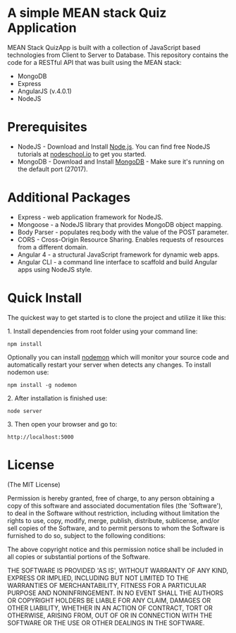 # A simple MEAN stack Quiz Application
MEAN Stack QuizApp is built with a collection of JavaScript based technologies from Client to Server to Database.
This repository contains the code for a RESTful API that was built using the MEAN stack:

<ul>
<li>MongoDB</li>
<li>Express</li>
<li>AngularJS (v.4.0.1)</li>
<li>NodeJS</li>
</ul>

# Prerequisites
<ul>
<li>NodeJS - Download and Install <a href="https://nodejs.org/en/download/" target="_blank">Node.js</a>. You can find free NodeJS tutorials at <a href="https://nodeschool.io/" target="_blank">nodeschool.io</a> to get you started.</li>
<li>MongoDB - Download and Install <a href="http://www.mongodb.org/downloads" target="_blank">MongoDB</a> - Make sure it's running on the default port (27017).</li>
</ul>

# Additional Packages
<ul>
<li>Express - web application framework for NodeJS.</li>
<li>Mongoose - a NodeJS library that provides MongoDB object mapping.</li>
<li>Body Parser - populates req.body with the value of the POST parameter.</li>
<li>CORS - Cross-Origin Resource Sharing. Enables requests of resources from a different domain.</li>
<li>Angular 4 - a structural JavaScript framework for dynamic web apps.</li>
<li>Angular CLI - a command line interface to scaffold and build Angular apps using NodeJS style.</li>
</ul>

# Quick Install
<p>The quickest way to get started is to clone the project and utilize it like this:</p>
<p>1. Install dependencies from root folder using your command line:</p>
<pre><code>npm install</code></pre>
<p>Optionally you can install <a href="https://www.npmjs.com/package/nodemon" target="_blank">nodemon</a> which will monitor your source code and automatically restart your server when detects any changes. To install nodemon use:</p>
<pre><code>npm install -g nodemon</code></pre>
<p>2. After installation is finished use:</p>
<pre><code>node server</code></pre>
<p>3. Then open your browser and go to:</p>
<pre><code>http://localhost:5000</code></pre>

# License
<p>(The MIT License)</p>

<p>Permission is hereby granted, free of charge, to any person obtaining a copy of this software and associated documentation files (the 'Software'), to deal in the Software without restriction, including without limitation the rights to use, copy, modify, merge, publish, distribute, sublicense, and/or sell copies of the Software, and to permit persons to whom the Software is furnished to do so, subject to the following conditions:</p>

<p>The above copyright notice and this permission notice shall be included in all copies or substantial portions of the Software.</p>

<p>THE SOFTWARE IS PROVIDED 'AS IS', WITHOUT WARRANTY OF ANY KIND, EXPRESS OR IMPLIED, INCLUDING BUT NOT LIMITED TO THE WARRANTIES OF MERCHANTABILITY, FITNESS FOR A PARTICULAR PURPOSE AND NONINFRINGEMENT. IN NO EVENT SHALL THE AUTHORS OR COPYRIGHT HOLDERS BE LIABLE FOR ANY CLAIM, DAMAGES OR OTHER LIABILITY, WHETHER IN AN ACTION OF CONTRACT, TORT OR OTHERWISE, ARISING FROM, OUT OF OR IN CONNECTION WITH THE SOFTWARE OR THE USE OR OTHER DEALINGS IN THE SOFTWARE.</p>
